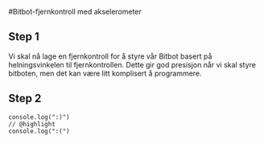 #Bitbot-fjernkontroll med akselerometer

## Step 1

Vi skal nå lage en fjernkontroll for å styre vår Bitbot basert på helningsvinkelen til fjernkontrollen. Dette gir god presisjon når vi skal styre bitboten, men det kan være litt komplisert å programmere.

## Step 2

```blocks
console.log(":)")
// @highlight
console.log(":(")
```

    